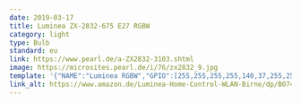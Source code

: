 ```yaml
---
date: 2019-03-17
title: Luminea ZX-2832-675 E27 RGBW
category: light
type: Bulb
standard: eu
link: https://www.pearl.de/a-ZX2832-3103.shtml
image: https://microsites.pearl.de/i/76/zx2832_9.jpg
template: '{"NAME":"Luminea RGBW","GPIO":[255,255,255,255,140,37,255,255,38,142,141,255,255],"FLAG":1,"BASE":18}' 
link_alt: https://www.amazon.de/Luminea-Home-Control-WLAN-Birne/dp/B074SZ6VQC
---
```










